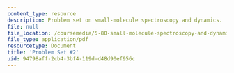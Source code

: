 ```yaml
---
content_type: resource
description: Problem set on small-molecule spectroscopy and dynamics.
file: null
file_location: /coursemedia/5-80-small-molecule-spectroscopy-and-dynamics-fall-2008/94798aff2cb43bf4119dd48d90ef956c_ps2_1980.pdf
file_type: application/pdf
resourcetype: Document
title: 'Problem Set #2'
uid: 94798aff-2cb4-3bf4-119d-d48d90ef956c
---
```

